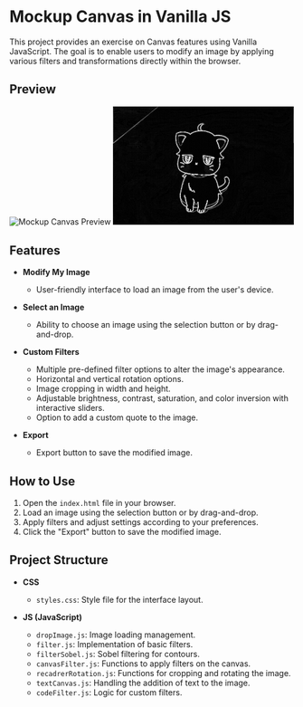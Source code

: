 # Mockup Canvas in Vanilla JS

This project provides an exercise on Canvas features using Vanilla JavaScript. The goal is to enable users to modify an image by applying various filters and transformations directly within the browser.

## Preview
<img src="https://github.com/ChrisChrisW/javascript-filter/assets/55180858/e69f46d5-90d5-472f-b6e2-f02bc14c4e81" alt="Mockup Canvas Preview" width="320">
<img src="filter_photo.png" alt="Mockup Canvas Preview" width="320">

## Features

- **Modify My Image**
  - User-friendly interface to load an image from the user's device.

- **Select an Image**
  - Ability to choose an image using the selection button or by drag-and-drop.

- **Custom Filters**
  - Multiple pre-defined filter options to alter the image's appearance.
  - Horizontal and vertical rotation options.
  - Image cropping in width and height.
  - Adjustable brightness, contrast, saturation, and color inversion with interactive sliders.
  - Option to add a custom quote to the image.

- **Export**
  - Export button to save the modified image.

## How to Use

1. Open the `index.html` file in your browser.
2. Load an image using the selection button or by drag-and-drop.
3. Apply filters and adjust settings according to your preferences.
4. Click the "Export" button to save the modified image.

## Project Structure

- **CSS**
  - `styles.css`: Style file for the interface layout.

- **JS (JavaScript)**
  - `dropImage.js`: Image loading management.
  - `filter.js`: Implementation of basic filters.
  - `filterSobel.js`: Sobel filtering for contours.
  - `canvasFilter.js`: Functions to apply filters on the canvas.
  - `recadrerRotation.js`: Functions for cropping and rotating the image.
  - `textCanvas.js`: Handling the addition of text to the image.
  - `codeFilter.js`: Logic for custom filters.
